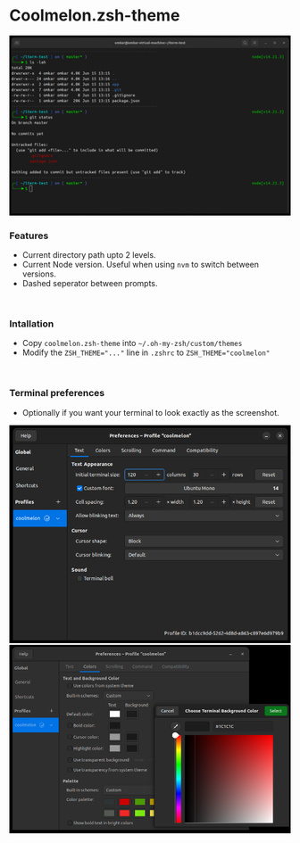 # Coolmelon.zsh-theme

![Alt text](./preview.png?raw=true)

### Features
- Current directory path upto 2 levels.
- Current Node version. Useful when using `nvm` to switch between versions.
- Dashed seperator between prompts.

<br>

### Intallation
- Copy `coolmelon.zsh-theme` into `~/.oh-my-zsh/custom/themes`
- Modify the `ZSH_THEME="..."` line in `.zshrc` to `ZSH_THEME="coolmelon"`

<br>

### Terminal preferences
- Optionally if you want your terminal to look exactly as the screenshot.

![Alt text](./terminal_font.png?raw=true)
![Alt text](./colors.png?raw=true)
